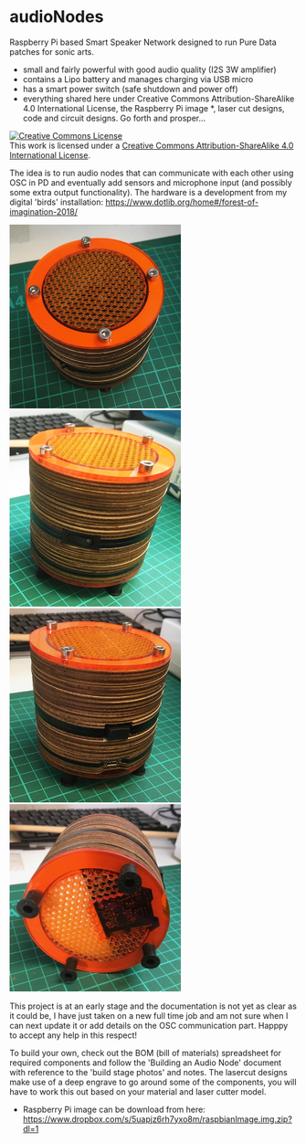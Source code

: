 # audioNodes
Raspberry Pi based Smart Speaker Network designed to run Pure Data patches for sonic arts. 

- small and fairly powerful with good audio quality (I2S 3W amplifier)
- contains a Lipo battery and manages charging via USB micro
- has a smart power switch (safe shutdown and power off)
- everything shared here under Creative Commons Attribution-ShareAlike 4.0 International License, the Raspberry Pi image *, laser cut designs, code and circuit designs. Go forth and prosper...

<a rel="license" href="http://creativecommons.org/licenses/by-sa/4.0/"><img alt="Creative Commons License" style="border-width:0" src="https://i.creativecommons.org/l/by-sa/4.0/88x31.png" /></a><br />This work is licensed under a <a rel="license" href="http://creativecommons.org/licenses/by-sa/4.0/">Creative Commons Attribution-ShareAlike 4.0 International License</a>.

The idea is to run audio nodes that can communicate with each other using OSC in PD and eventually add sensors and microphone input (and possibly some extra output functionality). The hardware is a development from my digital 'birds' installation: https://www.dotlib.org/home#/forest-of-imagination-2018/

<img src="photos/top.jpg" width="300"><img src="photos/pwrSide.jpg" width="300">
<img src="photos/volSide.jpg" width="300"><img src="photos/bottom.jpg" width="300">

This project is at an early stage and the documentation is not yet as clear as it could be, I have just taken on a new full time job and am not sure when I can next update it or add details on the OSC communication part. Happpy to accept any help in this respect!

To build your own, check out the BOM (bill of materials) spreadsheet for required components and follow the 'Building an Audio Node' document with reference to the 'build stage photos' and notes. The lasercut designs make use of a deep engrave to go around some of the components, you will have to work this out based on your material and laser cutter model.

* Raspberry Pi image can be download from here: https://www.dropbox.com/s/5uapjz6rh7yxo8m/raspbianImage.img.zip?dl=1
